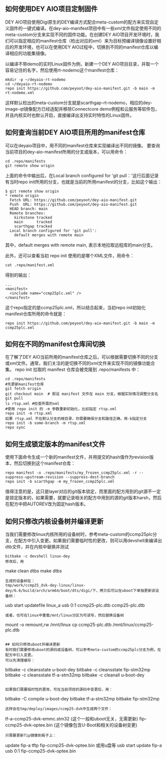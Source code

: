 ## 如何使用DEY AIO项目定制固件
DEY AIO项目使用Digi原生的DEY编译方式配合meta-custom的配方来实现自定义固件的一键式编译。在dey-aio-manifest项目中有一些xml文件指定使用不同的meta-custom分支来实现不同的固件功能。在创建DEY AIO项目开发环境时，我们可以指定相应的manifest仓库（检出对应的xml）来为目标预编译镜像设置好相应的开发环境，也可以在使用DEY AIO过程中，切换到不同的manifest仓库以编译相应的功能集镜像。

以编译不带demo的实时Linux固件为例，新建一个DEY AIO项目目录，并取一个容易记住的名字，然后使用rt-nodemo这个manifest仓库：
```
mkdir -p ~/deyaio-rt-nodemo
cd ~/deyaio-rt-nodemo
repo init https://github.com/peyoot/dey-aio-manifest.git -b main -m rt-nodemo.xml
```
这样默认检出的meta-custom分支就是scarthgap-rt-nodemo，相应的dey-image-qt镜像配方已经适配并移除Connectcore demo例程和云服务等软件包，并且内核实时也默认开启，直接编译出支持实时特性的Linux固件。

## 如何查询当前DEY AIO项目所用的manifest仓库
可以在deyaio项目中，用不同的manifest仓库来实现编译出不同的镜像。
要查询当前项目的dey-aio-manifest所用的分支或版本，可以用命令：
```
cd .repo/manifests
git remote show origin
```
上面的命令中输出后，在Local branch configured for 'git pull：'这行后面记录有当时repo init所用的分支，也就是当前的所用manifest的分支，比如这个输出：
```
$ git remote show origin
* remote origin
  Fetch URL: https://github.com/peyoot/dey-aio-manifest.git
  Push  URL: https://github.com/peyoot/dey-aio-manifest.git
  HEAD branch: main
  Remote branches:
    kirkstone tracked
    main      tracked
    scarthgap tracked
  Local branch configured for 'git pull':
    default merges with remote main

```
其中，default merges with remote main, 表示本地拉取远程库的main分支。

此外，还可以查看当初 repo init 使用的是哪个XML文件，用命令：
```
cat .repo/manifest.xml
```
得到的输出：
```
...
<manifest>
  <include name="ccmp25plc.xml" />
</manifest>
```
这个repo指定的是ccmp25plc.xml，所以结合起来，当初repo init初始化manifest仓库所用的命令就是：
```
repo init https://github.com/peyoot/dey-aio-manifest.git -b main -m ccmp25plc.xml
```
## 如何在不同的manifest仓库间切换
在了解了DEY AIO当前所用的manifest仓库之后，可以根据需要切换不同的分支或xml文件。通常，我们关注的是切换不同的xml文件来实现不同的镜像功能合集。
repo init 拉取的 manifest 仓库会被克隆到 .repo/manifests 中：
```
cd .repo/manifests
#先更新manifest仓库
git fetch origin
git checkout main  # 假设 manifest 文件在 main 分支，根据实际情况调整分支名
git pull
ls rtsp.xml #检查所需的xml
#使用 repo init 的 -m 参数重新初始化，比如指定 rtsp.xml
repo init -m rtsp.xml
如果 rtsp.xml 不在默认分支的根目录，你需要确保分支和路径正确，用-b指定分支
repo init -b some-branch -m rtsp.xml
repo sync
```

## 如何生成锁定版本的manifest文件

使用下面命令生成一个新的manifest文件，并用提交的hash值作为revision版本，然后切换到这个manifest仓库：
```
repo manifest -o .repo/manifests/my_frozen_ccmp25plc.xml -r --suppress-upstream-revision --suppress-dest-branch
repo init -b scarthgap -m my_frozen_ccmp25plc.xml
```
值得注意的是，这只是layer对应的git版本锁定，而里面的配方用到的git源不一定是锁定版本的，如果需要，就要记录相关的配方中用到的源的git版本harsh，然后在配方中把AUTOREV改为固定hash版本。

## 如何只修改内核设备树并编译更新
当我们需要修改linux内核所用的设备树时，参考meta-custom的ccmp25plc分支，在配方中引入变更。如果我们需要临时性的更改，则可以用devshell来编译出dtb文件，并在内核中替换并测试
```
bitbake -c devshell linux-dey
修改后，用
```
make clean dtbs
make dtbs
```
生成的设备树在：
tmp/work/ccmp25_dvk-dey-linux/linux-dey/6.6/build/arch/arm64/boot/dts/digi/下，拷贝后可以在uboot下单独更新该设备树：
```
usb start
updatefile linux_a usb 0:1 ccmp25-plc.dtb ccmp25-plc.dtb
```
或者，也可在linux中重载/mnt/linux分区为可读写，然后替换设备树
```
mount -o remount,rw /mnt/linux 
cp ccmp25-plc.dtb /mnt/linux/ccmp25-plc.dtb
```

## 如何只修改uboot并编译更新
有时我们需要修改uboot的源码或设备树，可以参考meta-custom的ccmp25plc分支为例，在配方中引入变更。
可以先清理缓存：
```
bitbake -c cleansstate u-boot-dey
bitbake -c cleansstate fip-stm32mp
bitbake -c cleansstate tf-a-stm32mp
bitbake -c cleanall u-boot-dey
```

如果我们需要临时性的更改，可在当前项目的源码中变更后，用：
```
bitbake -C compile u-boot-dey
bitbake tf-a-stm32mp
bitbake fip-stm32mp
```
这样会在tmp/deploy/images/ccmp25-dvk中生成两个文件：
```
tf-a-ccmp25-dvk-emmc.stm32 (这个一般和uboot无关，无需更新)
fip-ccmp25-dvk-optee.bin (这个镜像包含U-Boot和相关的设备树变更)
```
只需要更新fip镜像到板子上：
```
update fip-a tftp fip-ccmp25-dvk-optee.bin
或用u盘等
usb start
update fip-a usb 0:1 fip-ccmp25-dvk-optee.bin
```
